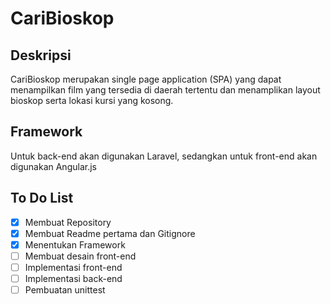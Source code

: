 # CariBioskop
## Deskripsi
CariBioskop merupakan single page application (SPA) yang dapat menampilkan film yang tersedia di daerah tertentu dan menamplikan layout bioskop serta lokasi kursi yang kosong.

## Framework
Untuk back-end akan digunakan Laravel, sedangkan untuk front-end akan digunakan Angular.js

## To Do List
- [x] Membuat Repository
- [x] Membuat Readme pertama dan Gitignore
- [x] Menentukan Framework
- [ ] Membuat desain front-end
- [ ] Implementasi front-end
- [ ] Implementasi back-end
- [ ] Pembuatan unittest